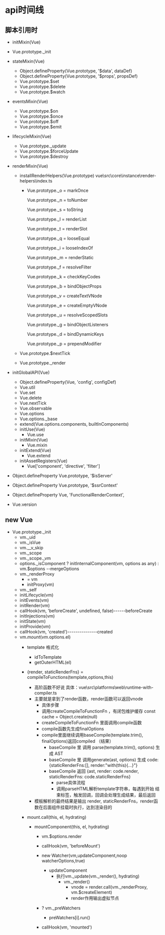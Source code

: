 # api时间线

## 脚本引用时

- initMixin(Vue)  
  
- Vue.prototype._init
  
- stateMixin(Vue)  
  - Object.defineProperty(Vue.prototype, '$data', dataDef)
  - Object.defineProperty(Vue.prototype, '$props', propsDef)
  - Vue.prototype.$set
  - Vue.prototype.$delete
  - Vue.prototype.$watch

- eventsMixin(Vue)  
  - Vue.prototype.$on
  - Vue.prototype.$once
  - Vue.prototype.$off
  - Vue.prototype.$emit
  
- lifecycleMixin(Vue)  
  - Vue.prototype._update
  - Vue.prototype.$forceUpdate
  - Vue.prototype.$destroy
  
- renderMixin(Vue)  
  
  - installRenderHelpers(Vue.prototype)  vue\src\core\instance\render-helpers\index.ts
  
    -  Vue.prototype._o = markOnce
  
       Vue.prototype._n = toNumber
    
       Vue.prototype._s = toString
    
       Vue.prototype._l = renderList
    
       Vue.prototype._t = renderSlot
    
       Vue.prototype._q = looseEqual
    
       Vue.prototype._i = looseIndexOf
    
       Vue.prototype._m = renderStatic
    
       Vue.prototype._f = resolveFilter
    
       Vue.prototype._k = checkKeyCodes
    
       Vue.prototype._b = bindObjectProps
    
       Vue.prototype._v = createTextVNode
    
       Vue.prototype._e = createEmptyVNode
    
       Vue.prototype._u = resolveScopedSlots
    
       Vue.prototype._g = bindObjectListeners
    
       Vue.prototype._d = bindDynamicKeys
    
       Vue.prototype._p = prependModifier
    
  - Vue.prototype.$nextTick
  
  - Vue.prototype._render
  
- initGlobalAPI(Vue)
  - Object.defineProperty(Vue, 'config', configDef)
  - Vue.util
  - Vue.set
  - Vue.delete
  - Vue.nextTick
  - Vue.observable
  - Vue.options
  - Vue.options._base
  - extend(Vue.options.components, builtInComponents)
  - initUse(Vue)
    - Vue.use
  - initMixin(Vue)
    - Vue.mixin
  - initExtend(Vue)
    - Vue.extend
  - initAssetRegisters(Vue)
    - Vue['component', 'directive', 'filter']
  
- Object.defineProperty Vue.prototype, '$isServer'

- Object.defineProperty Vue.prototype, '$ssrContext'

- Object.defineProperty Vue, 'FunctionalRenderContext',

- Vue.version

## new Vue

- Vue.prototype._init
  - vm._uid
  - vm._isVue
  - vm.__v_skip
  - vm._scope
  - vm._scope._vm
  - options._isComponent
    ? initInternalComponent(vm, options as any)
    : vm.$options --mergeOptions
  - vm._renderProxy
    - = vm
    - initProxy(vm)
  - vm._self
  - initLifecycle(vm)
  - initEvents(vm)
  - initRender(vm)
  - callHook(vm, 'beforeCreate', undefined, false)------beforeCreate
  - initInjections(vm)
  - initState(vm)
  - initProvide(vm)
  - callHook(vm, 'created')---------------created
  - vm.$mount(vm.$options.el)
    - template 格式化
      - idToTemplate
      - getOuterHTML(el)
      
    - {render, staticRenderFns} = compileToFunctions(template,options,this)

      - 高阶函数不好说 具体：vue\src\platforms\web\runtime-with-compiler.ts
      - 主要就是拿到了render函数，render函数可以返回vnode
        - 具体步骤
        - 调用createCompileToFunctionFn ，有闭包维护缓存  const cache = Object.create(null)
        - createCompileToFunctionFn 里面调用compile函数
        - compile函数先生成finalOptions
        - compile里面继续调用baseCompile(template.trim(), finalOptions)返回compiled （结果）
          - baseCompile 里 调用 parse(template.trim(), options) 生成 AST
          - baseCompile 里 调用generate(ast, options) 生成 code:{staticRenderFns:[], render:"with(this){...}"}
          - baseCompile 返回 {ast,  render: code.render,  staticRenderFns: code.staticRenderFns}
            - parse具体流程
            - 调用parseHTML解析template字符串，每遇到开始 结束标签，触发回调，回调会处理生成结果，最后返回
      - 模板解析的最终结果是输出 render, staticRenderFns，render函数在后面组件挂载时执行，达到渲染目的

      

    - mount.call(this, el, hydrating)
      - mountComponent(this, el, hydrating)
        - vm.$options.render
        - callHook(vm, 'beforeMount')

        - new Watcher(vm,updateComponent,noop
          watcherOptions,true)
          - updateComponent
            - 执行vm._update(vm._render(), hydrating)
              - vm._render()
                - vnode = render.call(vm._renderProxy, vm.$createElement)
                - render作用输出虚拟节点

        - ? vm._preWatchers
          - preWatchers[i].run()
        - callHook(vm, 'mounted')
